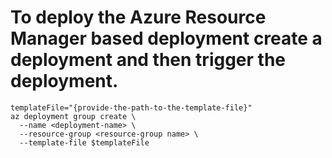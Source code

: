 # To deploy the Azure Resource Manager based deployment create a deployment and then trigger the deployment.

```
templateFile="{provide-the-path-to-the-template-file}"
az deployment group create \
  --name <deployment-name> \
  --resource-group <resource-group name> \
  --template-file $templateFile
```